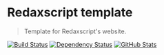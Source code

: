Redaxscript template
====================

> Template for Redaxscript's website.

[![Build Status](https://img.shields.io/travis/redaxmedia/redaxscript-template.svg)](https://travis-ci.org/redaxmedia/redaxscript-template)
[![Dependency Status](https://gemnasium.com/badges/github.com/redaxmedia/redaxscript-template.svg)](https://gemnasium.com/github.com/redaxmedia/redaxscript-template)
[![GitHub Stats](https://img.shields.io/badge/github-stats-ff5500.svg)](https://githubstats.com/redaxmedia/redaxscript-template)
